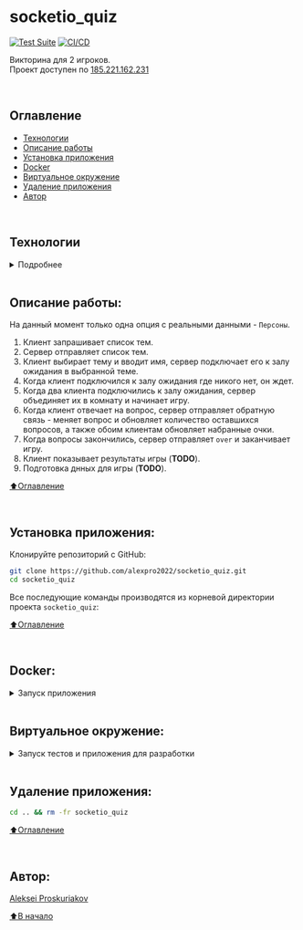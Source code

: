 # socketio_quiz


[![Test Suite](https://github.com/alexpro2022/socketio_quiz/actions/workflows/branch_test.yml/badge.svg)](https://github.com/alexpro2022/socketio_quiz/actions/workflows/branch_test.yml)
[![CI/CD](https://github.com/alexpro2022/socketio_quiz/actions/workflows/ci_cd.yml/badge.svg)](https://github.com/alexpro2022/socketio_quiz/actions/workflows/ci_cd.yml)

Викторина для 2 игроков.<br>
Проект доступен по [185.221.162.231](http://185.221.162.231/)

<br>


## Оглавление
- [Технологии](#технологии)
- [Описание работы](#описание-работы)
- [Установка приложения](#установка-приложения)
- [Docker](#docker)
- [Виртуальное окружение](#виртуальное-окружение)
- [Удаление приложения](#удаление-приложения)
- [Автор](#автор)

<br>


## Технологии
<details><summary>Подробнее</summary><br>

[![Python](https://img.shields.io/badge/python-3.10%20%7C%203.11%20%7C%203.12-blue?logo=python)](https://www.python.org/)
[![python-socketio](https://img.shields.io/badge/-python--socketio-464646?logo=socketio)](https://python-socketio.readthedocs.io/en/latest/index.html)
[![Pydantic](https://img.shields.io/badge/pydantic-2.10-blue?logo=Pydantic)](https://docs.pydantic.dev/)
[![Uvicorn](https://img.shields.io/badge/-Uvicorn-464646?logo=uvicorn)](https://www.uvicorn.org/)
[![aiohttp](https://img.shields.io/badge/-aiohttp-464646?logo=aiohttp)](https://docs.aiohttp.org/en/stable/index.html)
[![Pytest](https://img.shields.io/badge/-Pytest-464646?logo=Pytest)](https://docs.pytest.org/en/latest/)
[![pytest-asyncio](https://img.shields.io/badge/-Pytest--asyncio-464646?logo=Pytest-asyncio)](https://pypi.org/project/pytest-asyncio/)
[![pytest-cov](https://img.shields.io/badge/-pytest--cov-464646?logo=pytest-cov)](https://pytest-cov.readthedocs.io/en/latest/)
[![Coverage](https://img.shields.io/badge/-Coverage-464646?logo=coverage)](https://coverage.readthedocs.io/en/latest/)
[![pre-commit](https://img.shields.io/badge/-pre--commit-464646?logo=pre-commit)](https://pre-commit.com/)
[![docker](https://img.shields.io/badge/-Docker-464646?logo=docker)](https://www.docker.com/)
[![GitHub_Actions](https://img.shields.io/badge/-GitHub_Actions-464646?logo=GitHub)](https://docs.github.com/en/actions)

[⬆️Оглавление](#оглавление)
<h1></h1>
</details>
<br>


## Описание работы:
  На данный момент только одна опция с реальными данными - `Персоны`.
1. Клиент запрашивает список тем.
2. Сервер отправляет список тем.
3. Клиент выбирает тему и вводит имя, сервер подключает его к залу ожидания в выбранной теме.
4. Когда клиент подключился к залу ожидания где никого нет, он ждет.
5. Когда два клиента подключились к залу ожидания, сервер объединяет их в комнату и начинает игру.
6. Когда клиент отвечает на вопрос, сервер  отправляет обратную связь - меняет вопрос и обновляет количество оставшихся вопросов, а также обоим клиентам обновляет набранные очки.
7. Когда вопросы закончились, сервер отправляет `over` и заканчивает игру.
8. Клиент показывает результаты игры (**TODO**).
9. Подготовка днных для игры (**TODO**).

[⬆️Оглавление](#оглавление)

<br>


## Установка приложения:

Клонируйте репозиторий с GitHub:
```bash
git clone https://github.com/alexpro2022/socketio_quiz.git
cd socketio_quiz
```
Все последующие команды производятся из корневой директории проекта `socketio_quiz`:

[⬆️Оглавление](#оглавление)

<br>


## Docker:
<details><summary>Запуск приложения</summary><br>

1. Создание образа:
```bash
docker build -t=quiz -f=docker/Dockerfile .
```
<br>

2. Запуск приложения - проект будет развернут по адресу http://localhost:
```bash
docker run --rm -d --name=quiz -p 80:80 quiz
```
<br>

3. Остановка приложение:
```bash
docker stop quiz
```
<br>

4. Удаление образа:
```bash
docker rmi quiz
```

[⬆️Оглавление](#оглавление)
<h1></h1>
</details>
<br>


## Виртуальное окружение:
<details><summary>Запуск тестов и приложения для разработки</summary><br>

1. Создайте и активируйте виртуальное окружение:
   * Если у вас Linux/macOS
   ```bash
    python -m venv venv && source venv/bin/activate
   ```
   * Если у вас Windows
   ```bash
    python -m venv venv && source venv/Scripts/activate
   ```
<br>

2. Установите в виртуальное окружение все необходимые зависимости из файла **requirements.txt**:
```bash
python -m pip install --upgrade pip && \
pip install -r requirements/dev.requirements.txt --no-cache-dir
```
<br>

3. Запуск тестов - после прохождения тестов в консоль будет выведен отчет `pytest` и `coverage`(**96%**).:
```bash
pytest
```

<br>

4. Запуск приложения - проект будет развернут по адресу http://localhost
```bash
python main.py
```

[⬆️Оглавление](#оглавление)
<h1></h1>
</details>
<br>


## Удаление приложения:
```bash
cd .. && rm -fr socketio_quiz
```

[⬆️Оглавление](#оглавление)

<br>


## Автор:
[Aleksei Proskuriakov](https://github.com/alexpro2022)

[⬆️В начало](#socketio_quiz)
